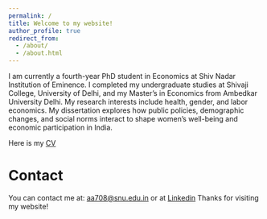 ```yaml
---
permalink: /
title: Welcome to my website!
author_profile: true
redirect_from: 
  - /about/
  - /about.html
---
```


I am currently a fourth-year PhD student in Economics at Shiv Nadar Institution of Eminence.
I completed my undergraduate studies at Shivaji College, University of Delhi, and my Master’s in Economics from Ambedkar University Delhi. My research interests include health, gender, and labor economics. My dissertation explores how public policies, demographic changes, and social norms interact to shape women’s well-being and economic participation in India.

Here is my [CV](https://mathuranshika.github.io/files/CV2025_short.pdf)


Contact
======
You can contact me at: aa708@snu.edu.in or at [Linkedin](https://www.linkedin.com/in/anshika-mathur-0767a7179/) 
Thanks for visiting my website! 
